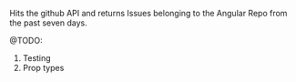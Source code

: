 Hits the github API and returns Issues belonging to the Angular Repo from the past seven days.

@TODO:
1) Testing
2) Prop types
